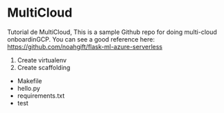 # MultiCloud
Tutorial de MultiCloud, This is a sample Github repo for doing multi-cloud onboardinGCP.
You can see a good reference here: https://github.com/noahgift/flask-ml-azure-serverless

1. Create virtualenv
2. Create scaffolding

* Makefile
* hello.py
* requirements.txt
* test